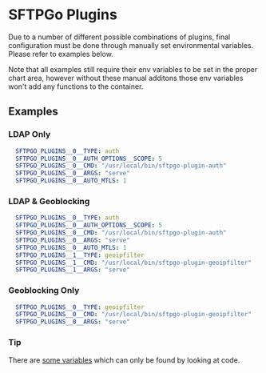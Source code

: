 # SFTPGo Plugins
Due to a number of different possible combinations of plugins, final configuration
must be done through manually set environmental variables. Please refer to examples below.

Note that all examples still require their env variables to be set in the proper chart
area, however without these manual additons those env variables won't add any functions to
the container.

## Examples
### LDAP Only
```yaml
  SFTPGO_PLUGINS__0__TYPE: auth
  SFTPGO_PLUGINS__0__AUTH_OPTIONS__SCOPE: 5
  SFTPGO_PLUGINS__0__CMD: "/usr/local/bin/sftpgo-plugin-auth"
  SFTPGO_PLUGINS__0__ARGS: "serve"
  SFTPGO_PLUGINS__0__AUTO_MTLS: 1
```
### LDAP & Geoblocking
```yaml
  SFTPGO_PLUGINS__0__TYPE: auth
  SFTPGO_PLUGINS__0__AUTH_OPTIONS__SCOPE: 5
  SFTPGO_PLUGINS__0__CMD: "/usr/local/bin/sftpgo-plugin-auth"
  SFTPGO_PLUGINS__0__ARGS: "serve"
  SFTPGO_PLUGINS__0__AUTO_MTLS: 1
  SFTPGO_PLUGINS__1__TYPE: geoipfilter
  SFTPGO_PLUGINS__1__CMD: "/usr/local/bin/sftpgo-plugin-geoipfilter"
  SFTPGO_PLUGINS__1__ARGS: "serve"
```
### Geoblocking Only
```yaml
  SFTPGO_PLUGINS__0__TYPE: geoipfilter
  SFTPGO_PLUGINS__0__CMD: "/usr/local/bin/sftpgo-plugin-geoipfilter"
  SFTPGO_PLUGINS__0__ARGS: "serve"
```

### Tip
There are [some variables][1] which can only be found by looking at code.

[1]: https://github.com/drakkan/sftpgo/blob/cb3bc3f6043791081d28b9b1666a053a33e2a962/internal/config/config.go#L920
